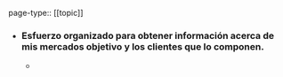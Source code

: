 page-type:: [[topic]]
- ### Esfuerzo organizado para obtener información acerca de mis mercados objetivo y los clientes que lo componen.
  - 


